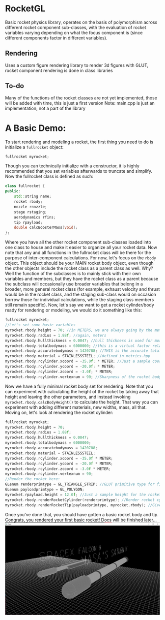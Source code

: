 # RocketGL
Basic rocket physics library, operates on the basis of polymorphism across different rocket component sub-classes, with the evaluation of rocket variables varying depending on what the focus component is (since different components factor in different variables).
## Rendering
Uses a custom figure rendering library to render 3d figures with GLUT, rocket component rendering is done in class libraries
## To-do
Many of the functions of the rocket classes are not yet implemented, those will be added with time, this is just a first version
Note: main.cpp is just an implementation, not a part of the library
# A Basic Demo:

To start rendering and modeling a rocket, the first thing you need to do is initialize a ```fullrocket``` object:
```cpp
fullrocket myrocket;
```
Though you can technically initialize with a constructor, it is highly recommended that you set variables afterwards to truncate and simplify.
Now the fullrocket class is defined as such:
```cpp
class fullrocket {
public:
    std::string name;
    rocket rbody;
    nozzle rnozzle;
    stage rstaging;
    aerodynamics rfins;
    tip rpayload;
    double calcBoosterMass(void);
};
```
Where you have all the other rocket component sub-classes loaded into one class to house and make it easier to organize all your rocket data.
Now note that any and all functions in the fullrocket class will be there for the purpose of inter-component calculations. For now, let's focus
on the ```rbody``` object. This object should be your MAIN rocket body object, even though the other objects include the rocket class as a parent class
as well. Why? Well the function of the subclasses is to mainly stick with their own variables and members, but they have the rocket class as a parent
because the subclass will occasionally use broader variables that belong in a broader, more general rocket class (for example, exhaust velocity and thrust would be in the rocket class, and the staging sub-class would on occasion borrow those for individual calculations, while the staging class members still remain specific).
Now, let's say we want to get a rocket cylinder/body ready for rendering or modeling, we would do it something like this:
```cpp
fullrocket myrocket;
//Let's set some basic variables
myrocket.rbody.height = 70; //in METERS, we are always going by the metric system
myrocket.rbody.radius = 1.88f; //again, meters
myrocket.rbody.hullthickness = 0.0047; //hull thickness is used for more accurately calculating volume or density, but it also represent's hull thickness in meters
myrocket.rbody.totalbodymass = 6000000; //this is a virtual factor relating to the hull thickness, but is not actually a thickness, so DO NOT CONFUSE IT AS SUCH
myrocket.rbody.accuratebodymass = 1420788; //THIS is the accurate total mass for the rocket, in kg
myrocket.rbody.material = STAINLESSSTEEL; //defined in metrics.hpp
myrocket.rbody.rcylinder.xcoord = -35.0f; * METER; //Just a sample coordinate, but it does implement the METER unit, which you should do too
myrocket.rbody.rcylinder.ycoord = -20.0f; * METER;
myrocket.rbody.rcylinder.zcoord = -3.0f; * METER;
myrocket.rbody.rcylinder.vertexnum = 90; //Sharpness of the rocket body cylinder. Basically the more you have, the smoother it will render
```
Now we have a fully minimal rocket body set for rendering. Note that you can experiment with calculating the height of the rocket by taking away that height and leaving the other parameters, and instead invoking ```myrocket.rbody.calcBodyHeight()``` to calculate the height. That way you can experiment with adding different materials, new widths, mass, all that. Moving on, let's look at rendering the rocket cylinder:
```cpp
fullrocket myrocket;
myrocket.rbody.height = 70; 
myrocket.rbody.radius = 1.88f; 
myrocket.rbody.hullthickness = 0.0047; 
myrocket.rbody.totalbodymass = 6000000;
myrocket.rbody.accuratebodymass = 1420788;
myrocket.rbody.material = STAINLESSSTEEL;
myrocket.rbody.rcylinder.xcoord = -35.0f * METER;
myrocket.rbody.rcylinder.ycoord = -20.0f * METER;
myrocket.rbody.rcylinder.zcoord = -3.0f * METER;
myrocket.rbody.rcylinder.vertexnum = 90;
//Render the rocket here:
GLenum renderprimtype = GL_TRIANGLE_STRIP; //GLUT primitive type for figure rendering
GLenum payloadprimtype = GL_POLYGON;
myrocket.rpayload.height = 12.0f; //Just a sample height for the rocket payload/tip
myrocket.rbody.renderRocketCylinder(renderprimtype); //Render rocket cylinder/body with the primitive type and rocket class function
myrocket.rbody.renderRocketTip(payloadprimtype, myrocket.rbody); //Give the payload the cylinder body and the primitive type to render the tip accordingly
```
Once you've done that, you should have gotten a basic rocket body and tip. Congrats, you rendered your first basic rocket!
Docs will be finished later...
![DemoModel](./Images/demo1.PNG)
